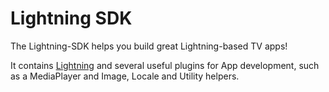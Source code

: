# Lightning SDK

The Lightning-SDK helps you build great Lightning-based TV apps!

It contains [Lightning](https://github.com/rdkcentral/Lightning) and several useful plugins for App development, such as a MediaPlayer and Image, Locale and Utility helpers.
